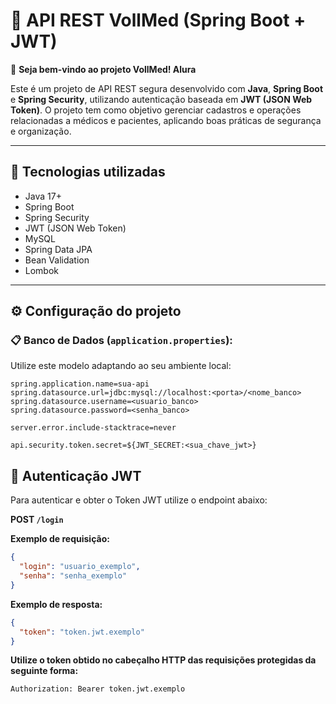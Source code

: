 # 📌 API REST VollMed (Spring Boot + JWT)

👋 **Seja bem-vindo ao projeto VollMed! Alura**

Este é um projeto de API REST segura desenvolvido com **Java**, **Spring Boot** e **Spring Security**, utilizando autenticação baseada em **JWT (JSON Web Token)**. O projeto tem como objetivo gerenciar cadastros e operações relacionadas a médicos e pacientes, aplicando boas práticas de segurança e organização.

---

## 🚀 Tecnologias utilizadas

- Java 17+
- Spring Boot
- Spring Security
- JWT (JSON Web Token)
- MySQL
- Spring Data JPA
- Bean Validation
- Lombok

---

## ⚙️ Configuração do projeto

### 📋 Banco de Dados (`application.properties`):

Utilize este modelo adaptando ao seu ambiente local:

```properties
spring.application.name=sua-api
spring.datasource.url=jdbc:mysql://localhost:<porta>/<nome_banco>
spring.datasource.username=<usuario_banco>
spring.datasource.password=<senha_banco>

server.error.include-stacktrace=never

api.security.token.secret=${JWT_SECRET:<sua_chave_jwt>}

````
## 🔑 Autenticação JWT

Para autenticar e obter o Token JWT utilize o endpoint abaixo:

**POST `/login`**

**Exemplo de requisição:**

```json
{
  "login": "usuario_exemplo",
  "senha": "senha_exemplo"
}
```

**Exemplo de resposta:**

```json
{
  "token": "token.jwt.exemplo"
}
```

**Utilize o token obtido no cabeçalho HTTP das requisições protegidas da seguinte forma:**

```properties
Authorization: Bearer token.jwt.exemplo
```
